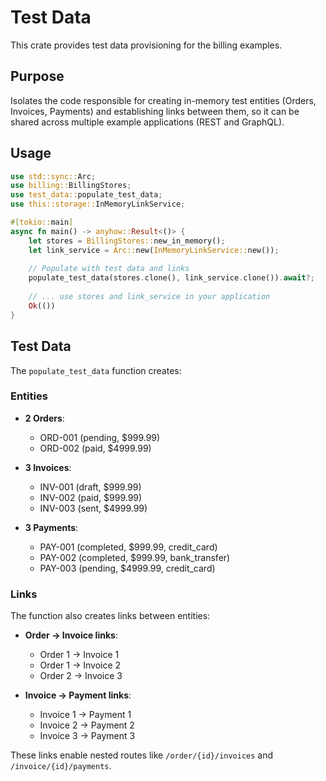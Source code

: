 # Test Data

This crate provides test data provisioning for the billing examples.

## Purpose

Isolates the code responsible for creating in-memory test entities (Orders, Invoices, Payments) and establishing links between them, so it can be shared across multiple example applications (REST and GraphQL).

## Usage

```rust
use std::sync::Arc;
use billing::BillingStores;
use test_data::populate_test_data;
use this::storage::InMemoryLinkService;

#[tokio::main]
async fn main() -> anyhow::Result<()> {
    let stores = BillingStores::new_in_memory();
    let link_service = Arc::new(InMemoryLinkService::new());
    
    // Populate with test data and links
    populate_test_data(stores.clone(), link_service.clone()).await?;
    
    // ... use stores and link_service in your application
    Ok(())
}
```

## Test Data

The `populate_test_data` function creates:

### Entities

- **2 Orders**: 
  - ORD-001 (pending, $999.99)
  - ORD-002 (paid, $4999.99)

- **3 Invoices**:
  - INV-001 (draft, $999.99)
  - INV-002 (paid, $999.99)
  - INV-003 (sent, $4999.99)

- **3 Payments**:
  - PAY-001 (completed, $999.99, credit_card)
  - PAY-002 (completed, $999.99, bank_transfer)
  - PAY-003 (pending, $4999.99, credit_card)

### Links

The function also creates links between entities:

- **Order → Invoice links**:
  - Order 1 → Invoice 1
  - Order 1 → Invoice 2
  - Order 2 → Invoice 3

- **Invoice → Payment links**:
  - Invoice 1 → Payment 1
  - Invoice 2 → Payment 2
  - Invoice 3 → Payment 3

These links enable nested routes like `/order/{id}/invoices` and `/invoice/{id}/payments`.
